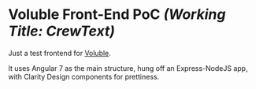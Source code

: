 # Voluble Front-End PoC _(Working Title: CrewText)_

Just a test frontend for [Voluble](https://github.com/calmcl1/voluble).

It uses Angular 7 as the main structure, hung off an Express-NodeJS app, with Clarity Design components for prettiness.